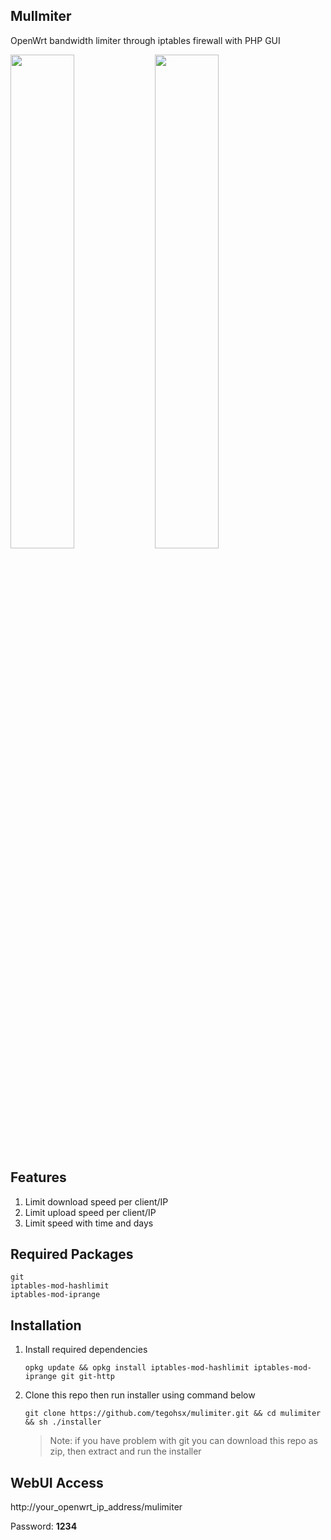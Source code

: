 ## MulImiter
OpenWrt bandwidth limiter through iptables firewall with PHP GUI

<img src="https://user-images.githubusercontent.com/101353193/185755988-eb688396-1675-4000-9433-6c8e783a77b8.png" width="45%"> <img src="https://user-images.githubusercontent.com/101353193/185755996-eb7b5e77-0818-44a1-8f54-eb2d45a4d3ff.png" width="45%">

## Features
1. Limit download speed per client/IP
2. Limit upload speed per client/IP
3. Limit speed with time and days

## Required Packages

```
git
iptables-mod-hashlimit
iptables-mod-iprange
```

## Installation

1. Install required dependencies

	```
	opkg update && opkg install iptables-mod-hashlimit iptables-mod-iprange git git-http
	```

2. Clone this repo then run installer using command below

	```
	git clone https://github.com/tegohsx/mulimiter.git && cd mulimiter && sh ./installer
	```

	> Note: if you have problem with git you can download this repo as zip, then extract and run the installer

## WebUI Access

http://your_openwrt_ip_address/mulimiter

Password: **1234**

